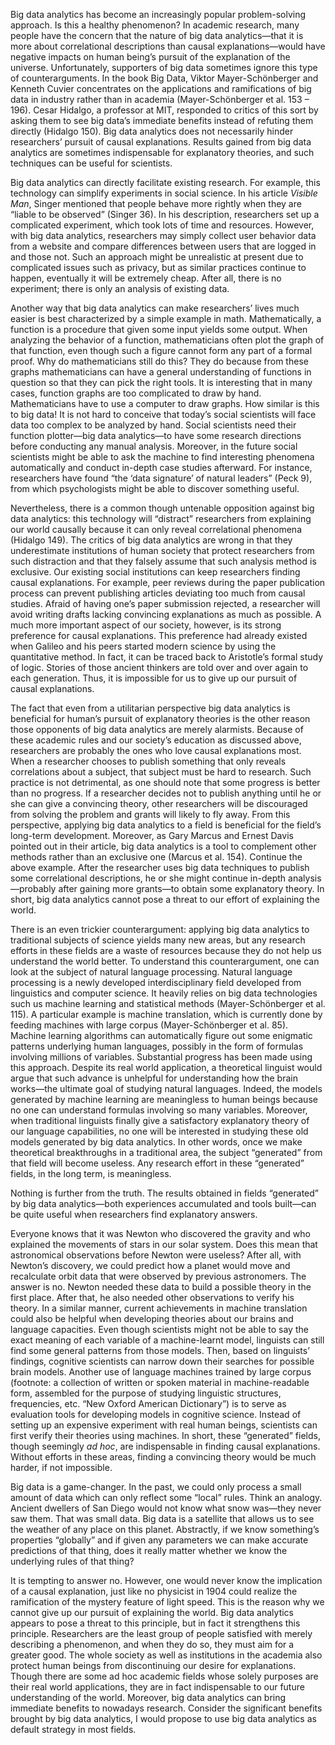 Big data analytics has become an increasingly popular problem-solving approach. Is this a healthy phenomenon? In academic research, many people have the concern that the nature of big data analytics—that it is more about correlational descriptions than causal explanations—would have negative impacts on human being’s pursuit of the explanation of the universe. Unfortunately, supporters of big data sometimes ignore this type of counterarguments. In the book Big Data, Viktor Mayer-Schönberger and Kenneth Cuvier concentrates on the applications and ramifications of big data in industry rather than in academia (Mayer-Schönberger et al. 153 – 196). Cesar Hidalgo, a professor at MIT, responded to critics of this sort by asking them to see big data’s immediate benefits instead of refuting them directly (Hidalgo 150). Big data analytics does not necessarily hinder researchers’ pursuit of causal explanations. Results gained from big data analytics are sometimes indispensable for explanatory theories, and such techniques can be useful for scientists.

Big data analytics can directly facilitate existing research. For example, this technology can simplify experiments in social science. In his article _Visible Man_, Singer mentioned that people behave more rightly when they are “liable to be observed” (Singer 36). In his description, researchers set up a complicated experiment, which took lots of time and resources. However, with big data analytics, researchers may simply collect user behavior data from a website and compare differences between users that are logged in and those not. Such an approach might be unrealistic at present due to complicated issues such as privacy, but as similar practices continue to happen, eventually it will be extremely cheap. After all, there is no experiment; there is only an analysis of existing data.

Another way that big data analytics can make researchers’ lives much easier is best characterized by a simple example in math. Mathematically, a function is a procedure that given some input yields some output. When analyzing the behavior of a function, mathematicians often plot the graph of that function, even though such a figure cannot form any part of a formal proof. Why do mathematicians still do this? They do because from these graphs mathematicians can have a general understanding of functions in question so that they can pick the right tools. It is interesting that in many cases, function graphs are too complicated to draw by hand. Mathematicians have to use a computer to draw graphs. How similar is this to big data! It is not hard to conceive that today’s social scientists will face data too complex to be analyzed by hand. Social scientists need their function plotter—big data analytics—to have some research directions before conducting any manual analysis. Moreover, in the future social scientists might be able to ask the machine to find interesting phenomena automatically and conduct in-depth case studies afterward. For instance, researchers have found “the ‘data signature’ of natural leaders” (Peck 9), from which psychologists might be able to discover something useful.

Nevertheless, there is a common though untenable opposition against big data analytics: this technology will “distract” researchers from explaining our world causally because it can only reveal correlational phenomena (Hidalgo 149). The critics of big data analytics are wrong in that they underestimate institutions of human society that protect researchers from such distraction and that they falsely assume that such analysis method is exclusive. Our existing social institutions can keep researchers finding causal explanations. For example, peer reviews during the paper publication process can prevent publishing articles deviating too much from causal studies. Afraid of having one’s paper submission rejected, a researcher will avoid writing drafts lacking convincing explanations as much as possible. A much more important aspect of our society, however, is its strong preference for causal explanations. This preference had already existed when Galileo and his peers started modern science by using the quantitative method. In fact, it can be traced back to Aristotle’s formal study of logic. Stories of those ancient thinkers are told over and over again to each generation. Thus, it is impossible for us to give up our pursuit of causal explanations.

The fact that even from a utilitarian perspective big data analytics is beneficial for human’s pursuit of explanatory theories is the other reason those opponents of big data analytics are merely alarmists. Because of these academic rules and our society’s education as discussed above, researchers are probably the ones who love causal explanations most. When a researcher chooses to publish something that only reveals correlations about a subject, that subject must be hard to research. Such practice is not detrimental, as one should note that some progress is better than no progress. If a researcher decides not to publish anything until he or she can give a convincing theory, other researchers will be discouraged from solving the problem and grants will likely to fly away. From this perspective, applying big data analytics to a field is beneficial for the field’s long-term development. Moreover, as Gary Marcus and Ernest Davis pointed out in their article, big data analytics is a tool to complement other methods rather than an exclusive one (Marcus et al. 154). Continue the above example. After the researcher uses big data techniques to publish some correlational descriptions, he or she might continue in-depth analysis—probably after gaining more grants—to obtain some explanatory theory. In short, big data analytics cannot pose a threat to our effort of explaining the world.

There is an even trickier counterargument: applying big data analytics to traditional subjects of science yields many new areas, but any research efforts in these fields are a waste of resources because they do not help us understand the world better. To understand this counterargument, one can look at the subject of natural language processing. Natural language processing is a newly developed interdisciplinary field developed from linguistics and computer science. It heavily relies on big data technologies such us machine learning and statistical methods (Mayer-Schönberger et al. 115). A particular example is machine translation, which is currently done by feeding machines with large corpus (Mayer-Schönberger et al. 85). Machine learning algorithms can automatically figure out some enigmatic patterns underlying human languages, possibly in the form of formulas involving millions of variables. Substantial progress has been made using this approach. Despite its real world application, a theoretical linguist would argue that such advance is unhelpful for understanding how the brain works—the ultimate goal of studying natural languages. Indeed, the models generated by machine learning are meaningless to human beings because no one can understand formulas involving so many variables. Moreover, when traditional linguists finally give a satisfactory explanatory theory of our language capabilities, no one will be interested in studying these old models generated by big data analytics. In other words, once we make theoretical breakthroughs in a traditional area, the subject “generated” from that field will become useless. Any research effort in these “generated” fields, in the long term, is meaningless.

Nothing is further from the truth. The results obtained in fields “generated” by big data analytics—both experiences accumulated and tools built—can be quite useful when researchers find explanatory answers.

Everyone knows that it was Newton who discovered the gravity and who explained the movements of stars in our solar system. Does this mean that astronomical observations before Newton were useless? After all, with Newton’s discovery, we could predict how a planet would move and recalculate orbit data that were observed by previous astronomers. The answer is no. Newton needed these data to build a possible theory in the first place. After that, he also needed other observations to verify his theory. In a similar manner, current achievements in machine translation could also be helpful when developing theories about our brains and language capacities. Even though scientists might not be able to say the exact meaning of each variable of a machine-learnt model, linguists can still find some general patterns from those models. Then, based on linguists’ findings, cognitive scientists can narrow down their searches for possible brain models. Another use of language machines trained by large corpus (footnote: a collection of written or spoken material in machine-readable form, assembled for the purpose of studying linguistic structures, frequencies, etc. “New Oxford American Dictionary”) is to serve as evaluation tools for developing models in cognitive science. Instead of setting up an expensive experiment with real human beings, scientists can first verify their theories using machines. In short, these “generated” fields, though seemingly _ad hoc_, are indispensable in finding causal explanations. Without efforts in these areas, finding a convincing theory would be much harder, if not impossible.

Big data is a game-changer. In the past, we could only process a small amount of data which can only reflect some “local” rules. Think an analogy. Ancient dwellers of San Diego would not know what snow was—they never saw them. That was small data. Big data is a satellite that allows us to see the weather of any place on this planet. Abstractly, if we know something’s properties “globally” and if given any parameters we can make accurate predictions of that thing, does it really matter whether we know the underlying rules of that thing?

It is tempting to answer no. However, one would never know the implication of a causal explanation, just like no physicist in 1904 could realize the ramification of the mystery feature of light speed. This is the reason why we cannot give up our pursuit of explaining the world. Big data analytics appears to pose a threat to this principle, but in fact it strengthens this principle. Researchers are the least group of people satisfied with merely describing a phenomenon, and when they do so, they must aim for a greater good. The whole society as well as institutions in the academia also protect human beings from discontinuing our desire for explanations. Though there are some ad hoc academic fields whose solely purposes are their real world applications, they are in fact indispensable to our future understanding of the world. Moreover, big data analytics can bring immediate benefits to nowadays research. Consider the significant benefits brought by big data analytics, I would propose to use big data analytics as default strategy in most fields.
